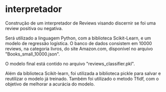 # interpretador
Construção de um interpretador de Reviews visando discernir se foi uma review positiva ou negativa.

Será utilizado a linguagem Python, com a biblioteca Scikit-Learn, e um modelo de regressão logística. O banco de dados consistem em 10000 reviews, na categoria livros, do site Amazon.com, disponível no arquivo "Books_small_10000.json".

O modelo final está contido no arquivo "reviews_classifier.pkl". 

Além da biblioteca Scikit-learn, foi utilizada a biblioteca pickle para salvar e reutilizar o modelo já treinado. Também foi utilizado o metodo Tfidf, com o objetivo de melhorar a acurácia do modelo.
